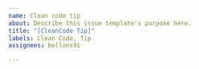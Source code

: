 ```yaml
---
name: Clean code tip
about: Describe this issue template's purpose here.
title: "[CleanCode Tip]"
labels: Clean Code, Tip
assignees: bellons91

---
```



